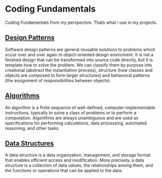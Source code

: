 # Coding Fundamentals

Coding Fundamentals from my perspective. Thats what i use in my projects.

## [Design Patterns]

Software design patterns are general reusable solutions to problems which occur
over and over again in object-oriented design enviroment. It is not a finished
design that can be transformed into source code directly, but it is template how
to solve the problem. We can classify them by purpose into creational (abstract
the instantiation process), structure (how classes and objects are composed to form
larger structures) and behavioral patterns (the assignment of responsibilities between
objects).

## [Algorithms]

An algorithm is a finite sequence of well-defined, computer-implementable instructions,
typically to solve a class of problems or to perform a computation. Algorithms are always
unambiguous and are used as specifications for performing calculations, data processing,
automated reasoning, and other tasks.

## [Data Structures]

A data structure is a data organization, management, and storage format that enables
efficient access and modification. More precisely, a data structure is a collection of
data values, the relationships among them, and the functions or operations that can be
applied to the data.

[design patterns]: https://github.com/mthnglac/CodingFundamentals/tree/master/design-patterns
[algorithms]: https://github.com/mthnglac/CodingFundamentals/tree/master/algorithms
[data structures]: https://github.com/mthnglac/CodingFundamentals/tree/master/data-structures
